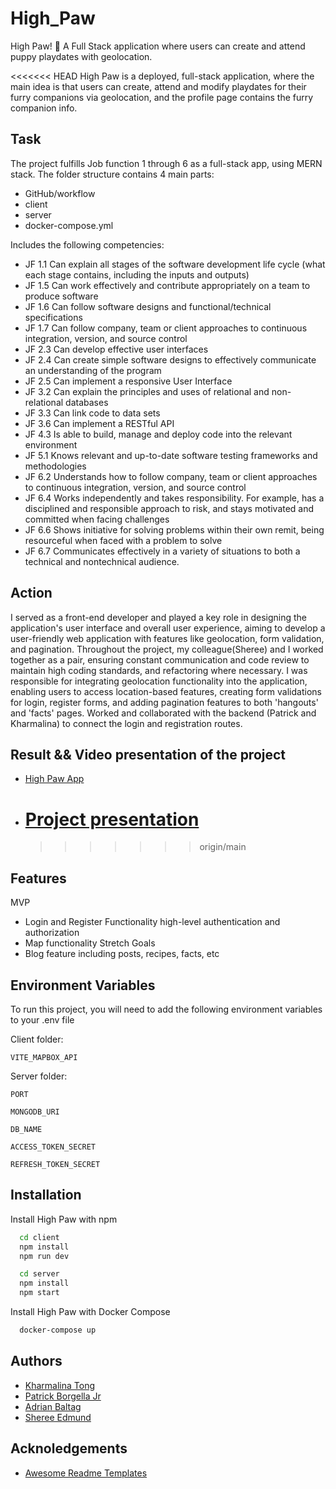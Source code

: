 # High_Paw

High Paw! 🐾 A Full Stack application where users can create and attend puppy playdates with geolocation.

<<<<<<< HEAD
High Paw is a deployed, full-stack application, where the main idea is that users can create, attend and modify playdates for their furry companions via geolocation, and the profile page contains the furry companion info.

## Task

The project fulfills Job function 1 through 6 as a full-stack app, using MERN stack.
The folder structure contains 4 main parts:

- GitHub/workflow
- client
- server
- docker-compose.yml

Includes the following competencies:

- JF 1.1 Can explain all stages of the software development life cycle (what each stage contains, including the inputs and outputs)
- JF 1.5 Can work effectively and contribute appropriately on a team to produce software
- JF 1.6 Can follow software designs and functional/technical specifications
- JF 1.7 Can follow company, team or client approaches to continuous integration, version, and source control
- JF 2.3 Can develop effective user interfaces
- JF 2.4 Can create simple software designs to effectively communicate an understanding of the program
- JF 2.5 Can implement a responsive User Interface
- JF 3.2 Can explain the principles and uses of relational and non-relational databases
- JF 3.3 Can link code to data sets
- JF 3.6 Can implement a RESTful API
- JF 4.3 Is able to build, manage and deploy code into the relevant environment
- JF 5.1 Knows relevant and up-to-date software testing frameworks and methodologies
- JF 6.2 Understands how to follow company, team or client approaches to continuous integration, version, and source control
- JF 6.4 Works independently and takes responsibility. For example, has a disciplined and responsible approach to risk, and stays motivated and committed when facing challenges
- JF 6.6 Shows initiative for solving problems within their own remit, being resourceful when faced with a problem to solve
- JF 6.7 Communicates effectively in a variety of situations to both a technical and nontechnical audience.

## Action

I served as a front-end developer and played a key role in designing the application's user interface and overall user experience, aiming to develop a user-friendly web application with features like geolocation, form validation, and pagination.
Throughout the project, my colleague(Sheree) and I worked together as a pair, ensuring constant communication and code review to maintain high coding standards, and refactoring where necessary.
I was responsible for integrating geolocation functionality into the application, enabling users to access location-based features, creating form validations for login, register forms, and adding pagination features to both 'hangouts' and 'facts' pages.
Worked and collaborated with the backend (Patrick and Kharmalina) to connect the login and registration routes.

## Result && Video presentation of the project

- [High Paw App](https://high-paw-ugau.onrender.com/mainpage)
- # [Project presentation](https://www.youtube.com/watch?v=b6yPHPoDQ2Y)
  > > > > > > > origin/main

## Features

MVP

- Login and Register Functionality high-level authentication and authorization
- Map functionality
  Stretch Goals
- Blog feature including posts, recipes, facts, etc

## Environment Variables

To run this project, you will need to add the following environment variables to your .env file

Client folder:

`VITE_MAPBOX_API`

Server folder:

`PORT`

`MONGODB_URI`

`DB_NAME`

`ACCESS_TOKEN_SECRET`

`REFRESH_TOKEN_SECRET`

## Installation

Install High Paw with npm

```bash
  cd client
  npm install
  npm run dev
```

```bash
  cd server
  npm install
  npm start
```

Install High Paw with Docker Compose

```bash
  docker-compose up
```

## Authors

- [Kharmalina Tong](https://www.github.com/Kharmalina)
- [Patrick Borgella Jr](https://github.com/Patrickb001)
- [Adrian Baltag](https://github.com/adrianbaltag)
- [Sheree Edmund](https://github.com/Sheree1986)

## Acknoledgements

- [Awesome Readme Templates](https://readme.so/editor)
